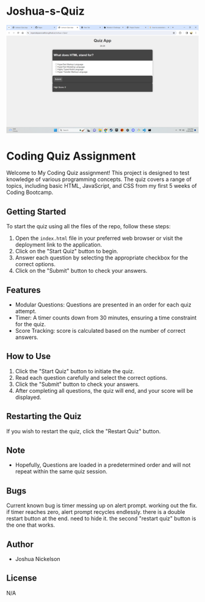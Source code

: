 # Joshua-s-Quiz
![Screenshot](./assets/images/Screenshot%20(2).png)

# Coding Quiz Assignment

Welcome to My Coding Quiz assignment! This project is designed to test knowledge of various programming concepts. The quiz covers a range of topics, including basic HTML, JavaScript, and CSS from my first 5 weeks of Coding Bootcamp.

## Getting Started

To start the quiz using all the files of the repo, follow these steps:

1. Open the `index.html` file in your preferred web browser or visit the deployment link to the application.
2. Click on the "Start Quiz" button to begin.
3. Answer each question by selecting the appropriate checkbox for the correct options.
4. Click on the "Submit" button to check your answers.

## Features

- Modular Questions: Questions are presented in an order for each quiz attempt.
- Timer: A timer counts down from 30 minutes, ensuring a time constraint for the quiz.
- Score Tracking: score is calculated based on the number of correct answers.

## How to Use

1. Click the "Start Quiz" button to initiate the quiz.
2. Read each question carefully and select the correct options.
3. Click the "Submit" button to check your answers.
4. After completing all questions, the quiz will end, and your score will be displayed.

## Restarting the Quiz

If you wish to restart the quiz, click the "Restart Quiz" button.

## Note

- Hopefully, Questions are loaded in a predetermined order and will not repeat within the same quiz session.


## Bugs
 Current known bug is timer messing up on alert prompt. working out the fix.
 if timer reaches zero, alert prompt recycles endlessly.
there is a double restart button at the end. need to hide it. the second "restart quiz" button is the one that works.

 

## Author

- Joshua Nickelson

## License

N/A


